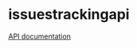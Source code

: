 # issuestrackingapi


[API documentation](https://documenter.getpostman.com/view/19779552/UVkqqZyf)

